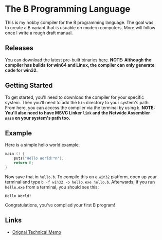 # The B Programming Language
This is my hobby compiler for the B programming language. The goal was to create a B variant that is usuable on modern computers. More will follow once I write a rough draft manual.

## Releases
You can download the latest pre-built binaries [here](https://github.com/I8087/B/releases). **NOTE: Although the compiler has builds for win64 and Linux, the compiler can only generate code for win32.**

## Getting Started
To get started, you'll need to download the compiler for your specific system. Then you'll need to add the `bin` directory to your system's path. From here, you can access the compiler via the terminal by using `b`. **NOTE: You'll also need to have MSVC Linker `link` and the Netwide Assembler `nasm` on your system's path too.**

## Example
Here is a simple hello world example.

```c
main () {
    puts("Hello World!*n");
    return 0;
}
```

Now save that in `hello.b`. To compile this on a `win32` platform, open up your terminal and type `b -f win32 -o hello.exe hello.b`. Afterwards, if you run `hello.exe` from a terminal, you should see this:

```
Hello World!
```

Congratulations, you've compiled your first B program!

## Links
* [Orignal Technical Memo](https://www.bell-labs.com/usr/dmr/www/kbman.pdf)
